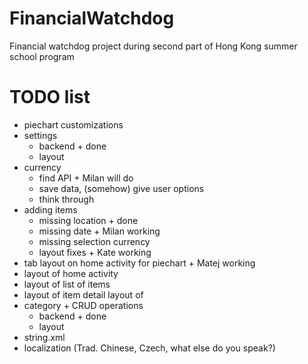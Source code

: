 # FinancialWatchdog
Financial watchdog project during second part of Hong Kong summer school program

# TODO list
+ piechart customizations
+ settings
	+ backend + done
	+ layout
+ currency
	+ find API + Milan will do
	+ save data, (somehow) give user options
	+ think through
+ adding items
	+ missing location + done
	+ missing date + Milan working
	+ missing selection currency
	+ layout fixes + Kate working
+ tab layout on home activity for piechart + Matej working
+ layout of home activity
+ layout of list of items
+ layout of item detail layout of 
+ category + CRUD operations
	+ backend + done
	+ layout
+ string.xml
+ localization (Trad. Chinese, Czech, what else do you speak?)
